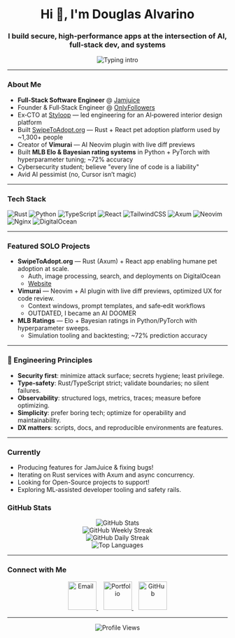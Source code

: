 <h1 align="center">Hi 👋, I'm Douglas Alvarino</h1>
<h3 align="center">I build secure, high‑performance apps at the intersection of AI, full‑stack dev, and systems</h3>

<p align="center">
  <img
    src="https://readme-typing-svg.demolab.com?font=monaspace+radon&weight=700&size=28&duration=2300&pause=900&center=true&vCenter=true&width=720&height=70&lines=Shipping+Rust+%2B+React+apps;EX-CTO+%40+Styloop+%E2%80%94+AI%2FML+in+prod;Vimurai%3A+AI+Neovim+plugin;MLB+Elo+%2B+simulations;Cybersecurity+%2F+systems+%2F+DevOps"
    alt="Typing intro"
  />
</p>


---

### About Me
- **Full‑Stack Software Engineer** @ [Jamjuice](https://jamjuice.com)
- Founder & Full‑Stack Engineer @ [OnlyFollowers](https://onlyfollowers.org)
- Ex‑CTO at [Styloop](https://styloop.ai) — led engineering for an AI‑powered interior design platform
- Built [SwipeToAdopt.org](https://swipetoadopt.org) — Rust + React pet adoption platform used by ~1,300+ people
- Creator of **Vimurai** — AI Neovim plugin with live diff previews
- Built **MLB Elo & Bayesian rating systems** in Python + PyTorch with hyperparameter tuning; ~72% accuracy
- Cybersecurity student; believe "every line of code is a liability"
- Avid AI pessimist (no, Cursor isn’t magic)
---

### Tech Stack

![Rust](https://img.shields.io/badge/Rust-%23000000.svg?style=flat&logo=rust&logoColor=white)
![Python](https://img.shields.io/badge/Python-3670A0?style=flat&logo=python&logoColor=white)
![TypeScript](https://img.shields.io/badge/TypeScript-3178C6?style=flat&logo=typescript&logoColor=white)
![React](https://img.shields.io/badge/React-20232A?style=flat&logo=react&logoColor=61DAFB)
![TailwindCSS](https://img.shields.io/badge/TailwindCSS-06B6D4?style=flat&logo=tailwindcss&logoColor=white)
![Axum](https://img.shields.io/badge/Axum-Rust-red?style=flat)
![Neovim](https://img.shields.io/badge/Neovim-57A143?style=flat&logo=neovim&logoColor=white)
![Nginx](https://img.shields.io/badge/Nginx-009639?style=flat&logo=nginx&logoColor=white)
![DigitalOcean](https://img.shields.io/badge/DigitalOcean-0080FF?style=flat&logo=digitalocean&logoColor=white)

---

### Featured SOLO Projects

- **SwipeToAdopt.org** — Rust (Axum) + React app enabling humane pet adoption at scale.
  - Auth, image processing, search, and deployments on DigitalOcean
  - [Website](https://swipetoadopt.org)
- **Vimurai** — Neovim + AI plugin with live diff previews, optimized UX for code review.
  - Context windows, prompt templates, and safe‑edit workflows
  - OUTDATED, I became an AI DOOMER
- **MLB Ratings** — Elo + Bayesian ratings in Python/PyTorch with hyperparameter sweeps.
  - Simulation tooling and backtesting; ~72% prediction accuracy

---

### 🧭 Engineering Principles

- **Security first**: minimize attack surface; secrets hygiene; least privilege.
- **Type‑safety**: Rust/TypeScript strict; validate boundaries; no silent failures.
- **Observability**: structured logs, metrics, traces; measure before optimizing.
- **Simplicity**: prefer boring tech; optimize for operability and maintainability.
- **DX matters**: scripts, docs, and reproducible environments are features.

---

### Currently

- Producing features for JamJuice & fixing bugs!
- Iterating on Rust services with Axum and async concurrency.
- Looking for Open-Source projects to support!
- Exploring ML‑assisted developer tooling and safety rails.

### GitHub Stats

<p align="center">
  <!-- GitHub Stats -->
  <img 
    src="https://github-readme-stats-omega-nine-40.vercel.app/api?username=AspireVenom&count_private=true&show_icons=true&theme=transparent&hide_border=true&force_rank=A%2B&rank_percentile=1&v=6" 
    alt="GitHub Stats" 
  />
  <br/>
  <img
    src="https://github-readme-streak-gules.vercel.app?user=Aspirevenom&theme=dark-smoky&hide_border=true&mode=weekly&exclude_days=Sun%2CFri%2CSat"
    alt="GitHub Weekly Streak"
  />
  <br/>
  <img
    src="https://github-readme-streak-gules.vercel.app?user=Aspirevenom&theme=rust-ferris-dark&hide_border=true&exclude_days=Sun%2CSat&hide_total_contributions=true"
    alt="GitHub Daily Streak"
  />
  <br/>
  <img 
    src="https://github-readme-stats-omega-nine-40.vercel.app/api/top-langs?username=AspireVenom&layout=donut-vertical&theme=transparent&hide=html&hide_border=true&v=4" 
    alt="Top Languages" 
  />
</p>



---

### Connect with Me

<div align="center">

  <a href="mailto:alvarino@usf.edu">
    <img
      src="https://img.shields.io/badge/Email-%23EA4335?style=for-the-badge&logo=gmail&logoColor=white&labelColor=%23EA4335&color=%23EA4335&logoWidth=28"
      alt="Email" height="65">
  </a>
  &nbsp;&nbsp;

  <a href="https://www.dalvarino.net">
    <img
      src="https://img.shields.io/badge/Portfolio-%23000000?style=for-the-badge&logo=safari&logoColor=white&labelColor=%23000000&color=%23000000&logoWidth=28"
      alt="Portfolio" height="65">
  </a>
  &nbsp;&nbsp;

  <a href="https://github.com/AspireVenom">
    <img
      src="https://img.shields.io/badge/GitHub-%23181717?style=for-the-badge&logo=github&logoColor=white&labelColor=%23181717&color=%23181717&logoWidth=28"
      alt="GitHub" height="65">
  </a>

</div>

--- 

<p align="center">
  <img src="https://komarev.com/ghpvc/?username=AspireVenom&label=Profile%20views&color=0e75b6&style=flat" alt="Profile Views" />
</p>
